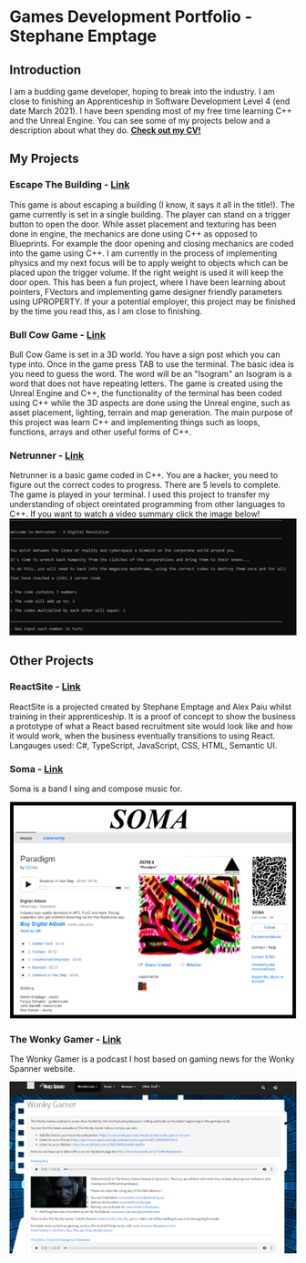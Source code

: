 # Games Development Portfolio - Stephane Emptage

## Introduction

I am a budding game developer, hoping to break into the industry. I am close to finishing an Apprenticeship in Software Development Level 4 (end date March 2021). I have been spending most of my free time learning C++ and the Unreal Engine. You can see some of my projects below and a description about what they do. **[Check out my CV!](https://github.com/StefEmp/GamesDevelopmentPortfolio/blob/main/CV%20Stephane%20Emptage.pdf)** 


## My Projects

### Escape The Building - **[Link](https://github.com/StefEmp/EscapeTheBuilding)** 
This game is about escaping a building (I know, it says it all in the title!). The game currently is set in a single building. The player can stand on a trigger button to open the door. While asset placement and texturing has been done in engine, the mechanics are done using C++ as opposed to Blueprints. For example the door opening and closing mechanics are coded into the game using C++. I am currently in the process of implementing physics and my next focus will be to apply weight to objects which can be placed upon the trigger volume. If the right weight is used it will keep the door open. This has been a fun project, where I have been learning about pointers, FVectors and implementing game designer friendly parameters using UPROPERTY. If your a potential employer, this project may be finished by the time you read this, as I am close to finishing.


### Bull Cow Game - **[Link](https://github.com/StefEmp/BullCowGame)**
Bull Cow Game is set in a 3D world. You have a sign post which you can type into. Once in the game press TAB to use the terminal.
The basic idea is you need to guess the word. The word will be an "Isogram" an Isogram is a word that does not have repeating letters. 
The game is created using the Unreal Engine and C++, the functionality of the terminal has been coded using C++ while the 3D aspects are done using the Unreal engine, such as asset placement, lighting, terrain and map generation. The main purpose of this project was learn C++ and implementing things such as loops, functions, arrays and other useful forms of C++.


### Netrunner - **[Link](https://github.com/StefEmp/Netrunner)**
Netrunner is a basic game coded in C++. You are a hacker, you need to figure out the correct codes to progress. There are 5 levels to complete. The game is played in your terminal. I used this project to transfer my understanding of object oreintated programming from other languages to C++. If you want to watch a video summary click the image below!
[![Netrunner](/netrunner.PNG)](https://youtu.be/zcMQp_VILNs "Netrunner")

## Other Projects

### ReactSite - **[Link](https://github.com/StefEmp/ReactSite)**
ReactSite is a projected created by Stephane Emptage and Alex Paiu whilst training in their apprenticeship. It is a proof of concept to show the business a prototype of what a React based recruitment site would look like and how it would work, when the business eventually transitions to using React. Langauges used: C#, TypeScript, JavaScript, CSS, HTML, Semantic UI.


### Soma - **[Link](https://soma10.bandcamp.com/releases)**
Soma is a band I sing and compose music for.

[![Soma](/soma.png)](https://soma10.bandcamp.com/releases "Soma")


### The Wonky Gamer - **[Link](https://www.wonkyspanner.com/podcasts/wonky-gamer)** 
The Wonky Gamer is a podcast I host based on gaming news for the Wonky Spanner website. 

[![Wonky Gamer](/wonkygamer.PNG)](https://www.wonkyspanner.com/podcasts/wonky-gamer "Wonky Gamer")

